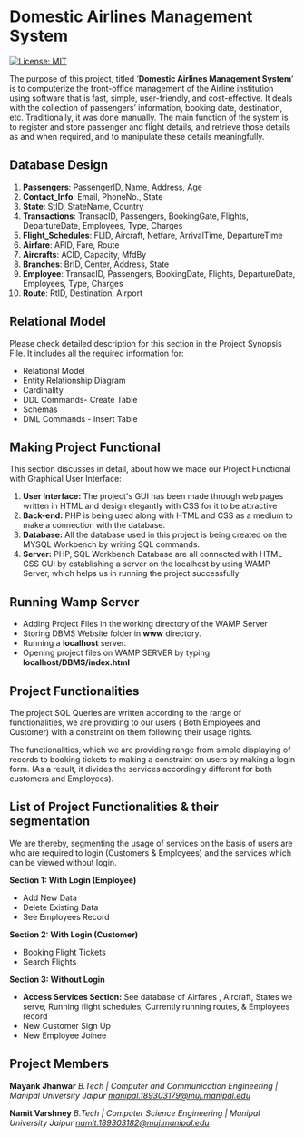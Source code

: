 # Domestic Airlines Management System

[![License: MIT](https://img.shields.io/badge/License-MIT-yellow.svg)](https://opensource.org/licenses/MIT)

The purpose of this project, titled ‘**Domestic Airlines Management System**’ is to computerize the front-office management of the Airline institution using software that is fast, simple, user-friendly, and cost-effective. It deals with the collection of passengers’ information, booking date, destination, etc. Traditionally, it was done manually. The main function of the system is to register and store passenger and flight details, and retrieve those details as and when required, and to manipulate these details meaningfully.

## Database Design 

1. **Passengers**: PassengerID, Name, Address, Age
2. **Contact_Info**: Email, PhoneNo., State
3. **State**: StID, StateName, Country
4. **Transactions**: TransacID, Passengers, BookingGate, Flights, DepartureDate, Employees, Type, Charges
5. **Flight_Schedules**: FLID, Aircraft, Netfare, ArrivalTime, DepartureTime
6. **Airfare**: AFID, Fare, Route
7. **Aircrafts**: ACID, Capacity, MfdBy
8. **Branches**: BrID, Center, Address, State
9. **Employee**: TransacID, Passengers, BookingDate, Flights, DepartureDate, Employees, Type, Charges
10. **Route**: RtID, Destination, Airport

## Relational Model

Please check detailed description for this section in the Project Synopsis File. It includes all the required information for:

 - Relational Model 
 - Entity Relationship Diagram 
 - Cardinality 
 - DDL Commands- Create Table 
 - Schemas 
 - DML Commands - Insert Table

## Making Project Functional

This section discusses in detail, about how we made our Project Functional with Graphical User Interface: 
1. **User Interface:** The project's GUI has been made through web pages written in HTML and design elegantly with CSS for it to be attractive 
2. **Back-end:** PHP is being used along with HTML and CSS as a medium to make a connection with the database.
3. **Database:** All the database used in this project is being created on the MYSQL Workbench by writing SQL commands. 
4. **Server:** PHP, SQL Workbench Database are all connected with HTML-CSS GUI by establishing a server on the localhost by using WAMP Server, which helps us in running the project successfully

## Running Wamp Server

 - Adding Project Files in the working directory of the WAMP Server
 - Storing DBMS Website folder in **www** directory. 
 - Running a **localhost** server. 
 - Opening project files on WAMP SERVER by typing **localhost/DBMS/index.html**

 
## Project Functionalities

The project SQL Queries are written according to the range of functionalities, we are providing to our users ( Both Employees and Customer) with a constraint on them following their usage rights. 

The functionalities, which we are providing range from simple displaying of records to booking tickets to making a constraint on users by making a login form. (As a result, it divides the services accordingly different for both customers and Employees). 

## List of Project Functionalities & their segmentation

We are thereby, segmenting the usage of services on the basis of users are who are required to login (Customers & Employees) and the services which can be viewed without login.

**Section 1: With Login (Employee)**
 - Add New Data  
 - Delete Existing Data  
 - See Employees Record

**Section 2: With Login (Customer)**
 - Booking Flight Tickets 
 - Search Flights

**Section 3: Without Login**
 - **Access Services Section:** See database of Airfares , Aircraft, States
   we serve, Running flight schedules, Currently running routes, &
   Employees record
 - New Customer Sign Up
 - New Employee Joinee

## Project Members

**Mayank Jhanwar**
*B.Tech | Computer and Communication Engineering | Manipal University *Jaipur*
manipal.189303179@muj.manipal.edu*

**Namit Varshney**
*B.Tech | Computer Science Engineering | Manipal University Jaipur
namit.189303182@muj.manipal.edu*
